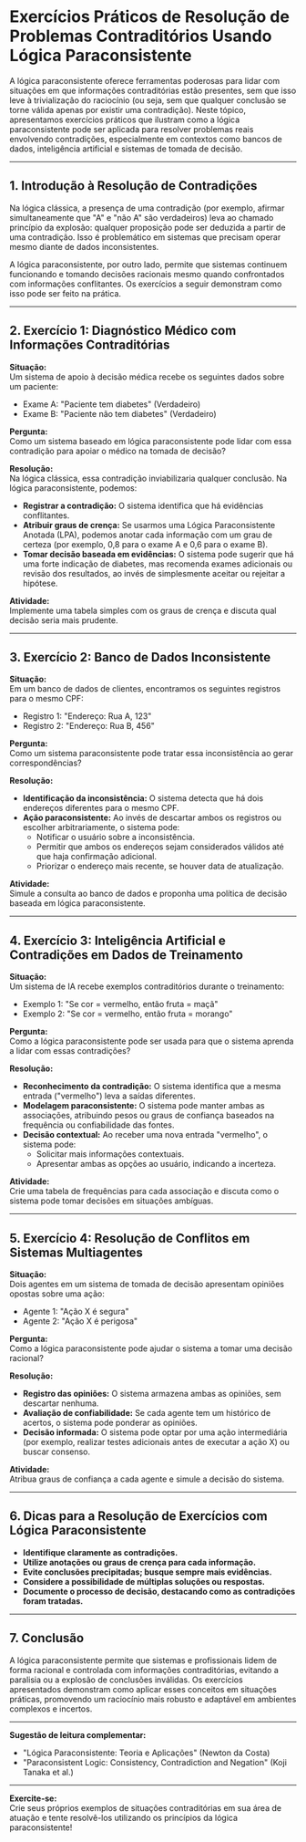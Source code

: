 # Exercícios Práticos de Resolução de Problemas Contraditórios Usando Lógica Paraconsistente

A lógica paraconsistente oferece ferramentas poderosas para lidar com situações em que informações contraditórias estão presentes, sem que isso leve à trivialização do raciocínio (ou seja, sem que qualquer conclusão se torne válida apenas por existir uma contradição). Neste tópico, apresentamos exercícios práticos que ilustram como a lógica paraconsistente pode ser aplicada para resolver problemas reais envolvendo contradições, especialmente em contextos como bancos de dados, inteligência artificial e sistemas de tomada de decisão.

---

## 1. Introdução à Resolução de Contradições

Na lógica clássica, a presença de uma contradição (por exemplo, afirmar simultaneamente que "A" e "não A" são verdadeiros) leva ao chamado princípio da explosão: qualquer proposição pode ser deduzida a partir de uma contradição. Isso é problemático em sistemas que precisam operar mesmo diante de dados inconsistentes.

A lógica paraconsistente, por outro lado, permite que sistemas continuem funcionando e tomando decisões racionais mesmo quando confrontados com informações conflitantes. Os exercícios a seguir demonstram como isso pode ser feito na prática.

---

## 2. Exercício 1: Diagnóstico Médico com Informações Contraditórias

**Situação:**  
Um sistema de apoio à decisão médica recebe os seguintes dados sobre um paciente:

- Exame A: "Paciente tem diabetes" (Verdadeiro)
- Exame B: "Paciente não tem diabetes" (Verdadeiro)

**Pergunta:**  
Como um sistema baseado em lógica paraconsistente pode lidar com essa contradição para apoiar o médico na tomada de decisão?

**Resolução:**  
Na lógica clássica, essa contradição inviabilizaria qualquer conclusão. Na lógica paraconsistente, podemos:

- **Registrar a contradição:** O sistema identifica que há evidências conflitantes.
- **Atribuir graus de crença:** Se usarmos uma Lógica Paraconsistente Anotada (LPA), podemos anotar cada informação com um grau de certeza (por exemplo, 0,8 para o exame A e 0,6 para o exame B).
- **Tomar decisão baseada em evidências:** O sistema pode sugerir que há uma forte indicação de diabetes, mas recomenda exames adicionais ou revisão dos resultados, ao invés de simplesmente aceitar ou rejeitar a hipótese.

**Atividade:**  
Implemente uma tabela simples com os graus de crença e discuta qual decisão seria mais prudente.

---

## 3. Exercício 2: Banco de Dados Inconsistente

**Situação:**  
Em um banco de dados de clientes, encontramos os seguintes registros para o mesmo CPF:

- Registro 1: "Endereço: Rua A, 123"
- Registro 2: "Endereço: Rua B, 456"

**Pergunta:**  
Como um sistema paraconsistente pode tratar essa inconsistência ao gerar correspondências?

**Resolução:**  
- **Identificação da inconsistência:** O sistema detecta que há dois endereços diferentes para o mesmo CPF.
- **Ação paraconsistente:** Ao invés de descartar ambos os registros ou escolher arbitrariamente, o sistema pode:
  - Notificar o usuário sobre a inconsistência.
  - Permitir que ambos os endereços sejam considerados válidos até que haja confirmação adicional.
  - Priorizar o endereço mais recente, se houver data de atualização.

**Atividade:**  
Simule a consulta ao banco de dados e proponha uma política de decisão baseada em lógica paraconsistente.

---

## 4. Exercício 3: Inteligência Artificial e Contradições em Dados de Treinamento

**Situação:**  
Um sistema de IA recebe exemplos contraditórios durante o treinamento:

- Exemplo 1: "Se cor = vermelho, então fruta = maçã"
- Exemplo 2: "Se cor = vermelho, então fruta = morango"

**Pergunta:**  
Como a lógica paraconsistente pode ser usada para que o sistema aprenda a lidar com essas contradições?

**Resolução:**  
- **Reconhecimento da contradição:** O sistema identifica que a mesma entrada ("vermelho") leva a saídas diferentes.
- **Modelagem paraconsistente:** O sistema pode manter ambas as associações, atribuindo pesos ou graus de confiança baseados na frequência ou confiabilidade das fontes.
- **Decisão contextual:** Ao receber uma nova entrada "vermelho", o sistema pode:
  - Solicitar mais informações contextuais.
  - Apresentar ambas as opções ao usuário, indicando a incerteza.

**Atividade:**  
Crie uma tabela de frequências para cada associação e discuta como o sistema pode tomar decisões em situações ambíguas.

---

## 5. Exercício 4: Resolução de Conflitos em Sistemas Multiagentes

**Situação:**  
Dois agentes em um sistema de tomada de decisão apresentam opiniões opostas sobre uma ação:

- Agente 1: "Ação X é segura"
- Agente 2: "Ação X é perigosa"

**Pergunta:**  
Como a lógica paraconsistente pode ajudar o sistema a tomar uma decisão racional?

**Resolução:**  
- **Registro das opiniões:** O sistema armazena ambas as opiniões, sem descartar nenhuma.
- **Avaliação de confiabilidade:** Se cada agente tem um histórico de acertos, o sistema pode ponderar as opiniões.
- **Decisão informada:** O sistema pode optar por uma ação intermediária (por exemplo, realizar testes adicionais antes de executar a ação X) ou buscar consenso.

**Atividade:**  
Atribua graus de confiança a cada agente e simule a decisão do sistema.

---

## 6. Dicas para a Resolução de Exercícios com Lógica Paraconsistente

- **Identifique claramente as contradições.**
- **Utilize anotações ou graus de crença para cada informação.**
- **Evite conclusões precipitadas; busque sempre mais evidências.**
- **Considere a possibilidade de múltiplas soluções ou respostas.**
- **Documente o processo de decisão, destacando como as contradições foram tratadas.**

---

## 7. Conclusão

A lógica paraconsistente permite que sistemas e profissionais lidem de forma racional e controlada com informações contraditórias, evitando a paralisia ou a explosão de conclusões inválidas. Os exercícios apresentados demonstram como aplicar esses conceitos em situações práticas, promovendo um raciocínio mais robusto e adaptável em ambientes complexos e incertos.

---

**Sugestão de leitura complementar:**  
- "Lógica Paraconsistente: Teoria e Aplicações" (Newton da Costa)
- "Paraconsistent Logic: Consistency, Contradiction and Negation" (Koji Tanaka et al.)

---

**Exercite-se:**  
Crie seus próprios exemplos de situações contraditórias em sua área de atuação e tente resolvê-los utilizando os princípios da lógica paraconsistente!